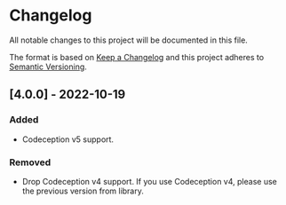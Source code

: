 # Changelog
All notable changes to this project will be documented in this file.

The format is based on [Keep a Changelog](http://keepachangelog.com/en/1.0.0/)
and this project adheres to [Semantic Versioning](http://semver.org/spec/v2.0.0.html).

## [4.0.0] - 2022-10-19
### Added
- Codeception v5 support.
### Removed
- Drop Codeception v4 support. If you use Codeception v4, please use the previous version from library.
